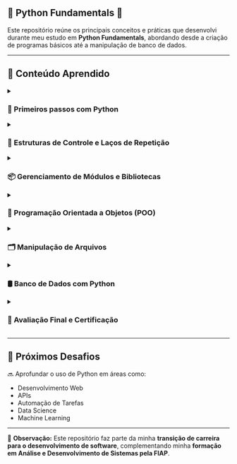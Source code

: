 <h2>🐍 Python Fundamentals 🚀</h2>

<p>Este repositório reúne os principais conceitos e práticas que desenvolvi durante meu estudo em <strong>Python Fundamentals</strong>, abordando desde a criação de programas básicos até a manipulação de banco de dados.</p>

<hr>

<h2>📖 Conteúdo Aprendido</h2>

<details>
  <summary><h3>🔰 Primeiros passos com Python</h3></summary>
  <ul>
    <li>✅ Criação do primeiro programa em Python</li>
    <li>✅ Tipos de dados: Inteiros, Floats, Strings, Booleanos</li>
    <li>✅ Operadores aritméticos e relacionais</li>
    <li>✅ Entrada de dados com <code>input()</code></li>
    <li>✅ Concatenação e manipulação de strings</li>
  </ul>
</details>

<details>
  <summary><h3>🧭 Estruturas de Controle e Laços de Repetição</h3></summary>
  <ul>
    <li>✅ Estruturas condicionais: <code>if</code>, <code>elif</code>, <code>else</code></li>
    <li>✅ Laços de repetição: <code>for</code> e <code>while</code></li>
    <li>✅ Definição e uso de funções</li>
    <li>✅ Listas, Tuplas e Dicionários</li>
    <li>✅ Manipulação avançada com Sets e Lists</li>
  </ul>
</details>

<details>
  <summary><h3>📦 Gerenciamento de Módulos e Bibliotecas</h3></summary>
  <ul>
    <li>✅ Vantagens dos Módulos Python</li>
    <li>✅ Uso do Gerenciador de Pacotes <code>PIP</code></li>
    <li>✅ Criação de Ambientes Virtuais</li>
    <li>✅ Pesquisa e instalação de pacotes no <strong>PyPI</strong></li>
    <li>✅ Bibliotecas aplicadas: <code>Sketchpy</code>, <code>Tkinter</code></li>
    <li>✅ Módulos Built-in: <code>os</code>, <code>collections</code>, <code>math</code></li>
  </ul>
</details>

<details>
  <summary><h3>🧱 Programação Orientada a Objetos (POO)</h3></summary>
  <ul>
    <li>✅ Criação de Classes e Métodos</li>
    <li>✅ Construtor <code>__init__()</code> e método especial <code>__str__()</code></li>
    <li>✅ Métodos de classe, métodos estáticos e variáveis de classe</li>
    <li>✅ Encapsulamento de atributos</li>
    <li>✅ Herança e Polimorfismo</li>
    <li>✅ Uso de Decorators e Decoradores personalizados</li>
    <li>✅ Getters e Setters</li>
  </ul>
</details>

<details>
  <summary><h3>🗂️ Manipulação de Arquivos</h3></summary>
  <ul>
    <li>✅ Leitura e gravação de arquivos <code>.txt</code></li>
    <li>✅ Operações com <code>.csv</code>: leitura, escrita e ordenação</li>
    <li>✅ Compactação de arquivos em <code>.zip</code></li>
    <li>✅ Geração de PDFs (Recibos)</li>
    <li>✅ Criação de Agenda de Contatos</li>
    <li>✅ Uso de Expressões Lambda</li>
    <li>✅ Ordenação e transformação de dados com Dicionários</li>
  </ul>
</details>

<details>
  <summary><h3>🛢️ Banco de Dados com Python</h3></summary>
  <ul>
    <li>✅ Conceito de Banco de Dados e SGBD</li>
    <li>✅ Introdução ao SQL</li>
    <li>✅ Criação e manipulação de <strong>SQLite</strong></li>
    <li>✅ Operações CRUD no <strong>PostgreSQL</strong></li>
    <li>✅ Manipulação de documentos com <strong>MongoDB</strong></li>
    <li>✅ Projetos práticos como o <strong>Gerenciamento de Blog</strong></li>
    <li>✅ Instalação de <strong>MongoDB</strong>, <strong>PgAdmin</strong> e <strong>PostgreSQL</strong></li>
    <li>✅ Execução de comandos essenciais no <strong>MongoDB</strong></li>
  </ul>
</details>

<details>
  <summary><h3>🏅 Avaliação Final e Certificação</h3></summary>
  <ul>
    <li>✅ Realização de uma Prova Prática</li>
    <li>✅ Certificado de Conclusão do módulo <strong>Python Fundamentals</strong></li>
  </ul>
</details>

<hr>

<h2>🚀 Próximos Desafios</h2>

<p>🔜 Aprofundar o uso de Python em áreas como:</p>
<ul>
  <li>Desenvolvimento Web</li>
  <li>APIs</li>
  <li>Automação de Tarefas</li>
  <li>Data Science</li>
  <li>Machine Learning</li>
</ul>

<hr>

<p>📌 <strong>Observação:</strong> Este repositório faz parte da minha <strong>transição de carreira para o desenvolvimento de software</strong>, complementando minha <strong>formação em Análise e Desenvolvimento de Sistemas pela FIAP</strong>.</p>
